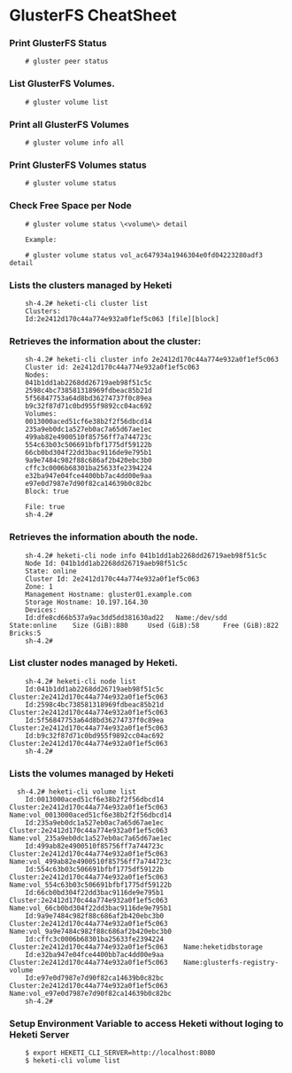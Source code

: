 # GlusterFS CheatSheet 


### Print GlusterFS Status

        # gluster peer status

### List GlusterFS Volumes.

        # gluster volume list

### Print all GlusterFS Volumes

        # gluster volume info all

### Print GlusterFS Volumes status

        # gluster volume status


### Check Free Space per Node

        # gluster volume status \<volume\> detail
          
        Example:
        
        # gluster volume status vol_ac647934a1946304e0fd04223280adf3  detail
        
### Lists the clusters managed by Heketi
        
        sh-4.2# heketi-cli cluster list
        Clusters:
        Id:2e2412d170c44a774e932a0f1ef5c063 [file][block]
        
### Retrieves the information about the cluster:
        
        sh-4.2# heketi-cli cluster info 2e2412d170c44a774e932a0f1ef5c063
        Cluster id: 2e2412d170c44a774e932a0f1ef5c063
        Nodes:
        041b1dd1ab2268dd26719aeb98f51c5c
        2598c4bc738581318969fdbeac85b21d
        5f56847753a64d8bd36274737f0c89ea
        b9c32f87d71c0bd955f9892cc04ac692
        Volumes:
        0013000aced51cf6e38b2f2f56dbcd14
        235a9eb0dc1a527eb0ac7a65d67ae1ec
        499ab82e4900510f85756ff7a744723c
        554c63b03c506691bfbf1775df59122b
        66cb0bd304f22dd3bac9116de9e795b1
        9a9e7484c982f88c686af2b420ebc3b0
        cffc3c0006b68301ba25633fe2394224
        e32ba947e04fce4400bb7ac4dd00e9aa
        e97e0d7987e7d90f82ca14639b0c82bc
        Block: true

        File: true
        sh-4.2#
        
### Retrieves the information abouth the node.
        
        sh-4.2# heketi-cli node info 041b1dd1ab2268dd26719aeb98f51c5c
        Node Id: 041b1dd1ab2268dd26719aeb98f51c5c
        State: online
        Cluster Id: 2e2412d170c44a774e932a0f1ef5c063
        Zone: 1
        Management Hostname: gluster01.example.com
        Storage Hostname: 10.197.164.30
        Devices:
        Id:dfe8cd66b537a9ac3dd5dd381630ad22   Name:/dev/sdd            State:online    Size (GiB):880     Used (GiB):58      Free (GiB):822     Bricks:5
        sh-4.2#
        
### List cluster nodes managed by Heketi.
        sh-4.2# heketi-cli node list
        Id:041b1dd1ab2268dd26719aeb98f51c5c     Cluster:2e2412d170c44a774e932a0f1ef5c063
        Id:2598c4bc738581318969fdbeac85b21d     Cluster:2e2412d170c44a774e932a0f1ef5c063
        Id:5f56847753a64d8bd36274737f0c89ea     Cluster:2e2412d170c44a774e932a0f1ef5c063
        Id:b9c32f87d71c0bd955f9892cc04ac692     Cluster:2e2412d170c44a774e932a0f1ef5c063
        sh-4.2#
        
### Lists the volumes managed by Heketi
      sh-4.2# heketi-cli volume list
        Id:0013000aced51cf6e38b2f2f56dbcd14    Cluster:2e2412d170c44a774e932a0f1ef5c063    Name:vol_0013000aced51cf6e38b2f2f56dbcd14
        Id:235a9eb0dc1a527eb0ac7a65d67ae1ec    Cluster:2e2412d170c44a774e932a0f1ef5c063    Name:vol_235a9eb0dc1a527eb0ac7a65d67ae1ec
        Id:499ab82e4900510f85756ff7a744723c    Cluster:2e2412d170c44a774e932a0f1ef5c063    Name:vol_499ab82e4900510f85756ff7a744723c
        Id:554c63b03c506691bfbf1775df59122b    Cluster:2e2412d170c44a774e932a0f1ef5c063    Name:vol_554c63b03c506691bfbf1775df59122b
        Id:66cb0bd304f22dd3bac9116de9e795b1    Cluster:2e2412d170c44a774e932a0f1ef5c063    Name:vol_66cb0bd304f22dd3bac9116de9e795b1
        Id:9a9e7484c982f88c686af2b420ebc3b0    Cluster:2e2412d170c44a774e932a0f1ef5c063    Name:vol_9a9e7484c982f88c686af2b420ebc3b0
        Id:cffc3c0006b68301ba25633fe2394224    Cluster:2e2412d170c44a774e932a0f1ef5c063    Name:heketidbstorage
        Id:e32ba947e04fce4400bb7ac4dd00e9aa    Cluster:2e2412d170c44a774e932a0f1ef5c063    Name:glusterfs-registry-volume
        Id:e97e0d7987e7d90f82ca14639b0c82bc    Cluster:2e2412d170c44a774e932a0f1ef5c063    Name:vol_e97e0d7987e7d90f82ca14639b0c82bc
        sh-4.2#
  
### Setup Environment Variable to access Heketi without loging to Heketi Server

        $ export HEKETI_CLI_SERVER=http://localhost:8080
        $ heketi-cli volume list
        
